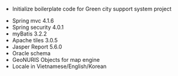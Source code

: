* Initialize boilerplate code for Green city support system project
- Spring mvc 4.1.6
- Spring security 4.0.1
- myBatis 3.2.2
- Apache tiles 3.0.5
- Jasper Report 5.6.0
- Oracle schema
- GeoNURIS Objects for map engine
- Locale in Vietnamese/English/Korean

